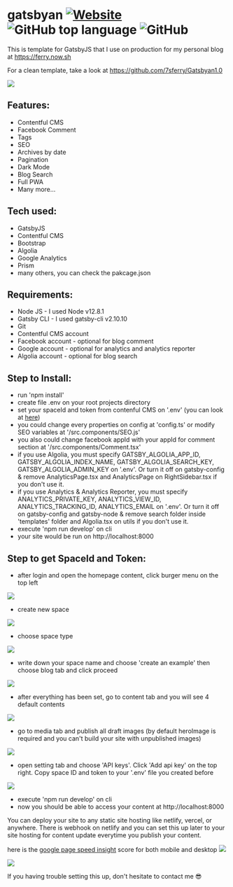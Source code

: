 # gatsbyan [![Website](https://img.shields.io/website?down_color=lightgrey&down_message=offline&style=plastic&up_color=green&up_message=online&url=https%3A%2F%2Fferry.vercel.app%2F)](https://ferry.vercel.app/) ![GitHub top language](https://img.shields.io/github/languages/top/7sferry/gatsbyan?style=plastic) ![GitHub](https://img.shields.io/github/license/7sferry/gatsbyan?style=plastic)

This is template for GatsbyJS that I use on production for my personal blog at https://ferry.now.sh

For a clean template, take a look at https://github.com/7sferry/Gatsbyan1.0

![](https://github.com/7sferry/Gatsbyan1.0/blob/master/static/example.png?raw=true)

## Features:

- Contentful CMS
- Facebook Comment
- Tags
- SEO
- Archives by date
- Pagination
- Dark Mode
- Blog Search
- Full PWA
- Many more...

## Tech used:

- GatsbyJS
- Contentful CMS
- Bootstrap
- Algolia
- Google Analytics
- Prism
- many others, you can check the pakcage.json

## Requirements:

- Node JS - I used Node v12.8.1
- Gatsby CLI - I used gatsby-cli v2.10.10
- Git
- Contentful CMS account
- Facebook account - optional for blog comment
- Google account - optional for analytics and analytics reporter
- Algolia account - optional for blog search

## Step to Install:

- run 'npm install'
- create file .env on your root projects directory
- set your spaceId and token from contenful CMS on '.env'
  (you can look at [here](https://github.com/7sferry/Gatsbyan1.0#step-to-get-spaceid-and-token))
- you could change every properties on config at 'config.ts' or modify SEO variables at '/src.components/SEO.js'
- you also could change facebook appId with your appId for comment section at '/src.components/Comment.tsx'
- if you use Algolia, you must specify GATSBY_ALGOLIA_APP_ID, GATSBY_ALGOLIA_INDEX_NAME, GATSBY_ALGOLIA_SEARCH_KEY, GATSBY_ALGOLIA_ADMIN_KEY on '.env'. Or turn it off on gatsby-config & remove AnalyticsPage.tsx and AnalyticsPage on RightSidebar.tsx if you don't use it.
- if you use Analytics & Analytics Reporter, you must specify ANALYTICS_PRIVATE_KEY, ANALYTICS_VIEW_ID, ANALYTICS_TRACKING_ID, ANALYTICS_EMAIL on '.env'. Or turn it off on gatsby-config and gatsby-node & remove search folder inside 'templates' folder and Algolia.tsx on utils if you don't use it.
- execute 'npm run develop' on cli
- your site would be run on http://localhost:8000

## Step to get SpaceId and Token:

- after login and open the homepage content, click burger menu on the top left

![](https://github.com/7sferry/Gatsbyan1.0/blob/master/static/click%20burger%20menu.jpg?raw=true)

- create new space

![](https://github.com/7sferry/Gatsbyan1.0/blob/master/static/2.%20create%20space.jpg?raw=true)

- choose space type

![](https://github.com/7sferry/Gatsbyan1.0/blob/master/static/3.%20choose%20space%20type.jpg?raw=true)

- write down your space name and choose 'create an example' then choose blog tab and click proceed

![](https://github.com/7sferry/Gatsbyan1.0/blob/master/static/4.%20write%20down%20your%20space%20name%20and%20choose%20create%20an%20example%20and%20choose%20blog.jpg?raw=true)

- after everything has been set, go to content tab and you will see 4 default contents

![](https://github.com/7sferry/Gatsbyan1.0/blob/master/static/5.%20go%20to%20content%20tab%20and%20there%20shoulde%20be%204%20default%20contents.png?raw=true)

- go to media tab and publish all draft images (by default heroImage is required and you can't build your site with
  unpublished images)

![](https://github.com/7sferry/Gatsbyan1.0/blob/master/static/6.%20go%20to%20media%20tab%20and%20publish%20all%20images.png?raw=true)

- open setting tab and choose 'API keys'. Click 'Add api key' on the top right. Copy space ID and token to your '.env'
  file you created before

![](https://github.com/7sferry/Gatsbyan1.0/blob/master/static/7.%20open%20setting%20and%20add%20api%20key%20copy-paste%20spaceid%20and%20token%20to%20env.jpg?raw=true)

- execute 'npm run develop' on cli
- now you should be able to access your content at http://localhost:8000

You can deploy your site to any static site hosting like netlify, vercel, or anywhere. There is webhook on netlify
and you can set this up later to your site hosting for content update everytime you publish your content.

here is the [google page speed insight](https://developers.google.com/speed/pagespeed/insights/) score for both mobile and desktop
![](https://github.com/7sferry/Gatsbyan1.0/blob/master/static/mobile.png?raw=true)

![](https://github.com/7sferry/Gatsbyan1.0/blob/master/static/desktop.png?raw=true)

If you having trouble setting this up, don't hesitate to contact me 😎
